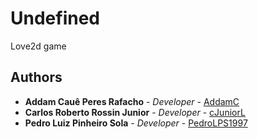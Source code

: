 # Undefined
Love2d game


## Authors

* **Addam Cauê Peres Rafacho** - *Developer* - [AddamC](https://github.com/AddamC)
* **Carlos Roberto Rossin Junior** - *Developer* - [cJuniorL](https://github.com/cJuniorL)
* **Pedro Luiz Pinheiro Sola** - *Developer* - [PedroLPS1997](https://github.com/PedroLPS1997)
